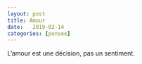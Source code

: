 ```yaml
---
layout: post
title: Amour
date:   2019-02-14
categories: [pensee]
---
```

L’amour est une décision, pas un sentiment.